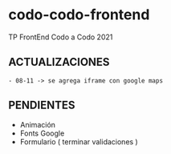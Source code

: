 # codo-codo-frontend
TP FrontEnd Codo a Codo 2021

## ACTUALIZACIONES
    - 08-11 -> se agrega iframe con google maps


## PENDIENTES
 - Animación
 - Fonts Google
 - Formulario ( terminar validaciones )
